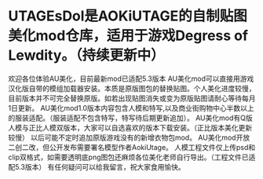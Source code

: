 # UTAGEsDol是AOKiUTAGE的自制贴图美化mod仓库，适用于游戏Degress of Lewdity。（持续更新中）
欢迎各位体验AU美化，目前最新mod已适配5.3版本
AU美化mod可以直接用游戏汉化版自带的模组加载器安装。本质是原版图包的替换贴图。个人美化进度较慢，目前版本并不可完全替换原版。如若出现贴图消失或变为原版贴图请耐心等待每月1日更新。
AU美化mod1.0版本内容包含人模和特写,以及商业街购物中心半数以上的服装适配。（服装适配不包含特写，特写待后期更新追加）。
AU美化mod有Q版人模与正比人模双版本，大家可以自选喜欢的版本下载安装。（正比版本美化更新较慢）
以后可能不定时追加原版游戏没有的新增衣物包mod。
AU美化mod开放二创二改，但公开发布需要署名模型作者AokiUtage。
人模工程文件仅上传psd和clip双格式，如需要透明底png图包还麻烦各位美化老师自行导出。（工程文件已适配5.3版本）
有任何疑问可以给我留言，祝大家食用愉快。
